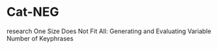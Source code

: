 # Cat-NEG
research One Size Does Not Fit All: Generating and Evaluating Variable Number of Keyphrases
